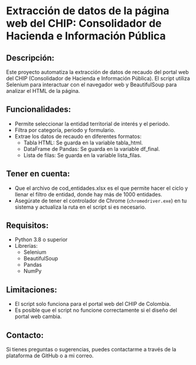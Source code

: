 #  Extracción de datos de la página web del CHIP: Consolidador de Hacienda e Información Pública

## Descripción:
Este proyecto automatiza la extracción de datos de recaudo del portal web del CHIP (Consolidador de Hacienda e Información Pública). El script utiliza Selenium para interactuar con el navegador web y BeautifulSoup para analizar el HTML de la página.

## Funcionalidades:
- Permite seleccionar la entidad territorial de interés y el periodo.
- Filtra por categoría, periodo y formulario.
- Extrae los datos de recaudo en diferentes formatos:
    - Tabla HTML: Se guarda en la variable tabla_html.
    - DataFrame de Pandas: Se guarda en la variable df_final.
    - Lista de filas: Se guarda en la variable lista_filas.

## Tener en cuenta:
- Que el archivo de cod_entidades.xlsx es el que permite hacer el ciclo y llenar el filtro de entidad, donde hay más de 1000 entidades.
- Asegúrate de tener el controlador de Chrome (`chromedriver.exe`) en tu sistema y actualiza la ruta en el script si es necesario.


## Requisitos:
- Python 3.8 o superior
- Librerías:
  - Selenium
  - BeautifulSoup
  - Pandas
  - NumPy

## Limitaciones:
- El script solo funciona para el portal web del CHIP de Colombia.
- Es posible que el script no funcione correctamente si el diseño del portal web cambia.

## Contacto:
Si tienes preguntas o sugerencias, puedes contactarme a través de la plataforma de GitHub o a mi correo.
